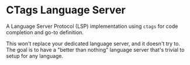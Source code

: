 # CTags Language Server

A Language Server Protocol (LSP) implementation using `ctags` for code completion and go-to definition.

This won't replace your dedicated language server, and it doesn't try to. The goal is to have a "better than nothing" language server that's trivial to setup for any language.
